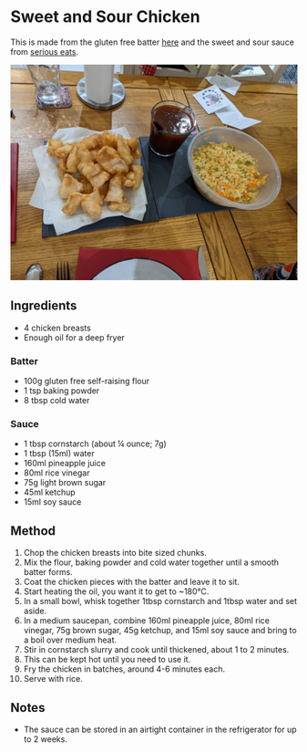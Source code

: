 
# Sweet and Sour Chicken # 

This is made from the gluten free batter [here](https://eat-yourself-fit.co.uk/chinese-battered-balls/) and the sweet and sour sauce from [serious eats](https://www.seriouseats.com/recipes/2012/01/sweet-and-sour-sauce.html).

![Sweet and Sour Chicken](/public/images/Sweet-and-Sour.jpg)

## Ingredients ##

- 4 chicken breasts
- Enough oil for a deep fryer

### Batter

- 100g gluten free self-raising flour
- 1 tsp baking powder
- 8 tbsp cold water

### Sauce

- 1 tbsp cornstarch (about ¼ ounce; 7g)
- 1 tbsp (15ml) water
- 160ml pineapple juice
- 80ml rice vinegar
- 75g light brown sugar
- 45ml ketchup
- 15ml soy sauce

## Method ## 

1. Chop the chicken breasts into bite sized chunks.
2. Mix the flour, baking powder and cold water together until a smooth batter forms. 
3. Coat the chicken pieces with the batter and leave it to sit.
4. Start heating the oil, you want it to get to ~180°C.
4. In a small bowl, whisk together 1tbsp cornstarch and 1tbsp water and set aside.
5. In a medium saucepan, combine 160ml pineapple juice, 80ml rice vinegar, 75g brown sugar, 45g ketchup, and 15ml soy sauce and bring to a boil over medium heat.
6. Stir in cornstarch slurry and cook until thickened, about 1 to 2 minutes.
7. This can be kept hot until you need to use it.
8. Fry the chicken in batches, around 4-6 minutes each.
9. Serve with rice.

## Notes

- The sauce can be stored in an airtight container in the refrigerator for up to 2 weeks.

